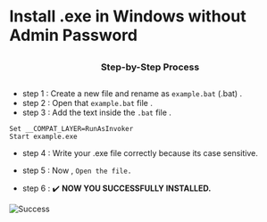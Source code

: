 # Install .exe in Windows without Admin Password 

##

<h3><p align="center">Step-by-Step Process</p></h3>

##

- step 1 : Create a new file and rename as `example.bat` (.bat) .
- step 2 : Open that `example.bat` file .
- step 3 : Add the text inside the `.bat` file .
```batch
Set __COMPAT_LAYER=RunAsInvoker
Start example.exe
```

- step 4 : Write your .exe file correctly because its case sensitive.
- step 5 : Now , `Open the file.`

- step 6 : :heavy_check_mark: **NOW YOU SUCCESSFULLY INSTALLED.**

![Success](https://img.shields.io/badge/Success-NOW_YOU_SUCCESSFULLY_INSTALLED-green)



 ##
